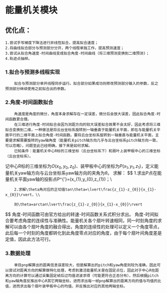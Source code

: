 # 能量机关模块
## 优化点：
    1.尝试手写梯度下降法进行非线性拟合，提高拟合速度；
    2.将曲线拟合部分与预测部分分开，两个线程单独工作，提高预测速度；
    3.尝试从拟合角速度-时间曲线变成拟合角度-时间曲线（将三维预测变换到二维预测)；
    4.轨迹点抽样。

### 1.拟合与预测多线程实现
        拟合与预测部分单开线程同步运行。拟合部分如果成功则修改预测部分输入的参数，反之预测部分继续使用之前拟合出的参数。
### 2.角度-时间函数拟合
        角速度是角度的微分，角度本身求解存在一定误差，微分后会放大误差，因此拟合角度-时间函数更合理。
        在三维进行角度-时间拟合会因为测距方向的较大误差拟合效果不会太好，因此考虑将三维拟合变换到二维，一种做法是将云台坐标系旋转到一轴垂直于能量机关平面，即在与能量机关平面平行的二维平面上拟合角度-时间函数。要将云台坐标系旋转到一轴垂直与能量机关平面，主要是求解需要旋转的yaw轴角度（能量机关pitch轴方向几乎与云台坐标系pitch轴方向一致，可以忽略），问题至此已经明确，接下来是如何求解。
        已知条件：能量机关中心R标的三维坐标（云台坐标系下）和扇叶上装甲板中心的三维坐标（云台坐标系）。
记中心R标的三维坐标为$O(x_{0},y_{0},z_{0})$、装甲板中心的坐标为$P(x_{1},y_{1},z_{1})$，定义能量机关yaw轴方向与云台坐标系yaw轴方向的夹角为$\theta$。
求解：
$$
        1.求出P点在能量机关平面yaw轴的投影点P^{'}=(x_{1},y_{0},z_{1})；\\        

        2.求解\theta角对应的正切值tan\theta=\lvert\frac{z_{1}-z_{0}}{x_{1}-x_{0}}\rvert，\\
        
        则\theta=arctan\lvert\frac{z_{1}-z_{0}}{x_{1}-x_{0}}\rvert
$$
        角度-时间函数可由官方给出的转速-时间函数关系式积分求出。
        角度-时间拟合要考虑角度的连续性与准确性。能量机关各个扇叶转速相同，同一时刻角度的求解可以由各个扇叶角度的融合得出，角度的连续性的处理可以定义一个角度零点，此后每一个时刻的角度都转化到此角度零点对应的角度，由于每个扇叶间角度差是定值，因此此方法可行。
### 3.数据处理
        单目pnp解算出的距离信息误差较大，但是解算出的pitch和yaw角度则较为准确，因此可以尝试对距离方向的解算做特化处理，考虑到激活能量机关是在固定点位，因此对于中心R在距离方向的计算可以通过采集固定帧后过均值滤波求得（可能更符合正态分布），然后根据pitch和yaw轴角度反推出中心R其它两轴坐标，进而求出每一帧pnp解算出的距离方向的值与均值的比值，进而求出每个扇叶装甲板中心的均值，并反推出对应的其他两轴坐标。
